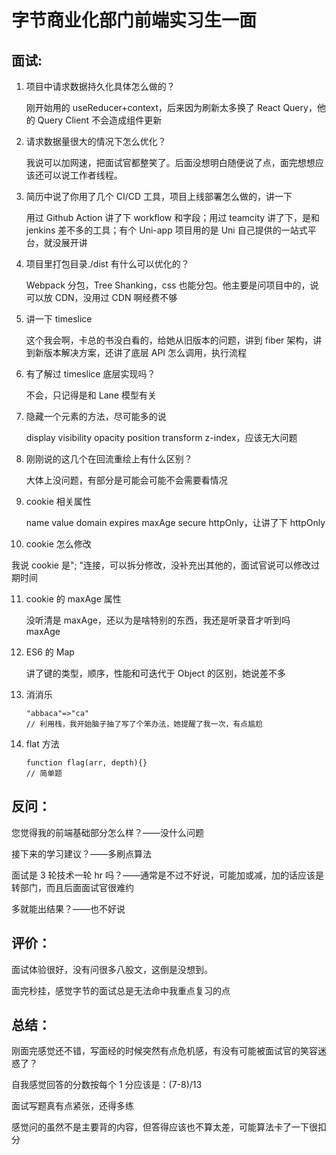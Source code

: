 # 字节商业化部门前端实习生一面

## 面试:

1. 项目中请求数据持久化具体怎么做的？

   刚开始用的 useReducer+context，后来因为刷新太多换了 React Query，他的 Query Client 不会造成组件更新

2. 请求数据量很大的情况下怎么优化？

   我说可以加网速，把面试官都整笑了。后面没想明白随便说了点，面完想想应该还可以说工作者线程。

3. 简历中说了你用了几个 CI/CD 工具，项目上线部署怎么做的，讲一下

   用过 Github Action 讲了下 workflow 和字段；用过 teamcity 讲了下，是和 jenkins 差不多的工具；有个 Uni-app 项目用的是 Uni 自己提供的一站式平台，就没展开讲

4. 项目里打包目录./dist 有什么可以优化的？

   Webpack 分包，Tree Shanking，css 也能分包。他主要是问项目中的，说可以放 CDN，没用过 CDN 啊经费不够

5. 讲一下 timeslice

   这个我会啊，卡总的书没白看的，给她从旧版本的问题，讲到 fiber 架构，讲到新版本解决方案，还讲了底层 API 怎么调用，执行流程

6. 有了解过 timeslice 底层实现吗？

   不会，只记得是和 Lane 模型有关

7. 隐藏一个元素的方法，尽可能多的说

   display visibility opacity position transform z-index，应该无大问题

8. 刚刚说的这几个在回流重绘上有什么区别？

   大体上没问题，有部分是可能会可能不会需要看情况

9. cookie 相关属性

   name value domain expires maxAge secure httpOnly，让讲了下 httpOnly

10. cookie 怎么修改

我说 cookie 是"; "连接，可以拆分修改，没补充出其他的，面试官说可以修改过期时间

11. cookie 的 maxAge 属性

    没听清是 maxAge，还以为是啥特别的东西，我还是听录音才听到吗 maxAge

12. ES6 的 Map

    讲了键的类型，顺序，性能和可迭代于 Object 的区别，她说差不多

13. 消消乐

    ```
    "abbaca"=>"ca"
    // 利用栈，我开始脑子抽了写了个笨办法，她提醒了我一次，有点尴尬
    ```

14. flat 方法

    ```
    function flag(arr, depth){}
    // 简单题
    ```

## 反问：

您觉得我的前端基础部分怎么样？——没什么问题

接下来的学习建议？——多刷点算法

面试是 3 轮技术一轮 hr 吗？——通常是不过不好说，可能加或减，加的话应该是转部门，而且后面面试官很难约

多就能出结果？——也不好说

## 评价：

面试体验很好，没有问很多八股文，这倒是没想到。

面完秒挂，感觉字节的面试总是无法命中我重点复习的点

## 总结：

刚面完感觉还不错，写面经的时候突然有点危机感，有没有可能被面试官的笑容迷惑了？

自我感觉回答的分数按每个 1 分应该是：(7-8)/13

面试写题真有点紧张，还得多练

感觉问的虽然不是主要背的内容，但答得应该也不算太差，可能算法卡了一下很扣分
